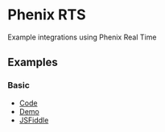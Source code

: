 # Phenix RTS

Example integrations using Phenix Real Time

## Examples

### Basic

- [Code](./basic.html)
- [Demo](https://prometheantv.github.io/web-examples/phenix/basic.html)
- [JSFiddle](https://jsfiddle.net/tomjohnson916/jk2y6abn/)
